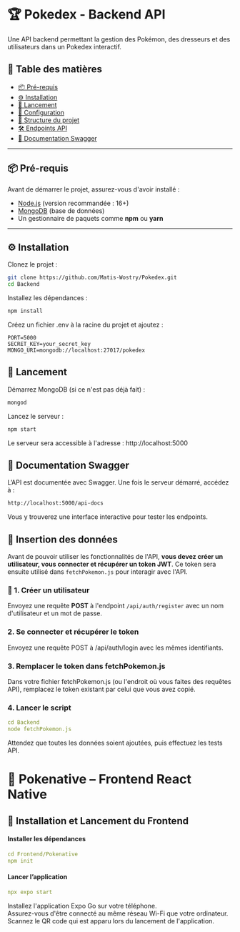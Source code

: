 # 🏆 Pokedex - Backend API

Une API backend permettant la gestion des Pokémon, des dresseurs et des utilisateurs dans un Pokedex interactif.

## 📌 Table des matières
- [📦 Pré-requis](#-pré-requis)
- [⚙️ Installation](#%EF%B8%8F-installation)
- [🚀 Lancement](#-lancement)
- [🔐 Configuration](#-configuration)
- [📁 Structure du projet](#-structure-du-projet)
- [🛠 Endpoints API](#-endpoints-api)
- [📄 Documentation Swagger](#-documentation-swagger)

---

## 📦 Pré-requis

Avant de démarrer le projet, assurez-vous d'avoir installé :

- [Node.js](https://nodejs.org/) (version recommandée : 16+)
- [MongoDB](https://www.mongodb.com/) (base de données)
- Un gestionnaire de paquets comme **npm** ou **yarn**

---

## ⚙️ Installation

Clonez le projet :

```bash
git clone https://github.com/Matis-Wostry/Pokedex.git
cd Backend
```

Installez les dépendances :

```bash
npm install
```

Créez un fichier .env à la racine du projet et ajoutez :

```
PORT=5000
SECRET_KEY=your_secret_key
MONGO_URI=mongodb://localhost:27017/pokedex
```

## 🚀 Lancement
Démarrez MongoDB (si ce n'est pas déjà fait) :
```bash
mongod
```

Lancez le serveur :
```bash
npm start
```

Le serveur sera accessible à l'adresse : http://localhost:5000

## 📄 Documentation Swagger
L’API est documentée avec Swagger. Une fois le serveur démarré, accédez à :

```bash
http://localhost:5000/api-docs
```

Vous y trouverez une interface interactive pour tester les endpoints.

## 📝 Insertion des données

Avant de pouvoir utiliser les fonctionnalités de l'API, **vous devez créer un utilisateur, vous connecter et récupérer un token JWT**. 
Ce token sera ensuite utilisé dans `fetchPokemon.js` pour interagir avec l'API.

### 🔹 1. Créer un utilisateur

Envoyez une requête **POST** à l'endpoint `/api/auth/register` avec un nom d'utilisateur et un mot de passe.

### 2. Se connecter et récupérer le token

Envoyez une requête POST à /api/auth/login avec les mêmes identifiants.

### 3. Remplacer le token dans fetchPokemon.js

Dans votre fichier fetchPokemon.js (ou l'endroit où vous faites des requêtes API), remplacez le token existant par celui que vous avez copié.

### 4. Lancer le script
``` yaml
cd Backend
node fetchPokemon.js
```

Attendez que toutes les données soient ajoutées, puis effectuez les tests API.

# 📱 Pokenative – Frontend React Native

## 🚀 Installation et Lancement du Frontend

#### Installer les dépendances

``` yaml
cd Frontend/Pokenative
npm init
```

#### Lancer l’application

``` yaml
npx expo start
```

Installez l'application Expo Go sur votre téléphone.  
Assurez-vous d'être connecté au même réseau Wi-Fi que votre ordinateur.  
Scannez le QR code qui est apparu lors du lancement de l'application.  